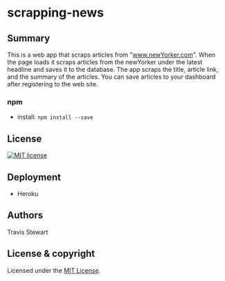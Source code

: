 # scrapping-news

## Summary 

This is a web app that scraps articles from "www.newYorker.com".  When the page loads it scraps articles from the newYorker under the latest headline and saves it to the database. The app scraps the title, article link, and the summary of the articles. You can save articles to your dashboard after registering to the web site.

### npm 
- install: `npm install --save`

## License 

[![MIT license](http://img.shields.io/badge/license-MIT-brightgreen.svg)](http://opensource.org/licenses/MIT)

## Deployment 
 - Heroku 
## Authors 
Travis Stewart 
## License & copyright

Licensed under the [MIT License](LICENSE).


